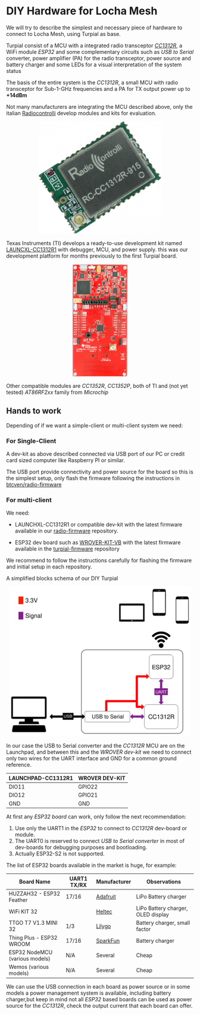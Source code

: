 # DIY Hardware for Locha Mesh

We will try to describe the simplest and necessary piece of hardware to connect to Locha Mesh, using Turpial as base.

Turpial consist of a MCU with a integrated radio transceptor [_CC1312R_](https://www.ti.com/product/CC1312R), a WiFi module _ESP32_ and some complementary circuits such as _USB to Serial_ converter, power amplifier (PA) for the radio transceptor, power source and battery charger and some LEDs for a visual interpretation of the system status 

The basis of the entire system is the _CC1312R_, a small MCU with radio transceptor for Sub-1-GHz frequencies and a PA for TX output power up to **+14dBm**
 
Not many manufacturers are integrating the MCU described above, only the italian [Radiocontrolli](https://www.radiocontrolli.com/) develop modules and kits for evaluation.
<p align="center">
    <img src="../pics/radiocontrolli-cc1312r.jpg" height="300px" />
</p>

Texas Instruments (TI) develops a ready-to-use development kit named [LAUNCXL-CC1312R1](https://www.ti.com/tool/LAUNCHXL-CC1312R1) with debugger, MCU, and power supply. this was our development platform for months previously to the first Turpial board.

<p align="center">
    <img src="../pics/launchxl-cc1312r1_cc1312r1-top-prof1.jpg" height="300px" />
</p>

Other compatible modules are _CC1352R_, _CC1352P_, both of TI and (not yet tested) _AT86RF2xx_ family from _Microchip_

## Hands to work

Depending of if we want a simple-client or multi-client system we need:

### For Single-Client 

A dev-kit as above described connected via USB port of our PC or credit card sized computer like Raspberry PI or similar.

The USB port provide connectivity and power source for the board so this is the simplest setup, only flash the firmware following the instructions in [btcven/radio-firmware](https://github.com/btcven/radio-firmware)

### For multi-client

We need:

- LAUNCHXL-CC1312R1 or compatible dev-kit with the latest firmware available in our [radio-firmware](https://github.com/btcven/radio-firmware) repository.

- ESP32 dev board such as [WROVER-KIT-VB]() with the latest firmware available in the [turpial-firmware](https://github.com/btcven/turpial-firmware) repository

We recommend to follow the instructions carefully for flashing the firmware and initial setup in each repository.

A simplified blocks schema of our DIY Turpial

<p align="center">
    <img src="../pics/basic_turpial.svg" height="400px">
</p>

In our case the USB to Serial converter and the _CC1312R_ MCU are on the Launchpad, and between this and the _WROVER dev-kit_ we need to connect only two wires for the UART interface and GND for a common ground reference.

| LAUNCHPAD-CC1312R1 | WROVER DEV-KIT |
|--------------------|----------------|
| DIO11              | GPIO22         |
| DIO12              | GPIO21         |
| GND                | GND            |

At first any _ESP32 board_ can work, only follow the next recommendation: 

1. Use only the UART1 in the _ESP32_ to connect to _CC1312R_ dev-board or module.
2. The UART0 is reserved to connect _USB to Serial converter_ in most of dev-boards for debugging purposes and bootloading.
3. Actually ESP32-S2 is not supported.

The list of ESP32 boards available in the market is huge, for example:

| Board Name                     | UART1 TX/RX | Manufacturer                            | Observations                       |
|--------------------------------|-------------|-----------------------------------------|------------------------------------|
| HUZZAH32 - ESP32 Feather       | 17/16       | [Adafruit](https://www.adafruit.com)    | LiPo Battery charger               |
| WiFi KIT 32                    |             | [Heltec](https://heltec.org)            | LiPo Battery charger, OLED display |
| TTGO T7 V1.3 MINI 32           | 1/3         | [Lilygo](http://www.lilygo.cn)          | Battery charger, small factor      |
| Thing Plus - ESP32 WROOM       | 17/16       | [SparkFun](https://www.sparkfun.com/)   | Battery charger                    | 
| ESP32 NodeMCU (various models) | N/A         | Several                                 | Cheap                              |
| Wemos (various models)         | N/A         | Several                                 | Cheap                              |               


We can use the USB connection in each board as power source or in some models a power management system is available, including battery charger,but keep in mind not all _ESP32_ based boards can be used as power source for the _CC1312R_, check the output current that each board can offer.